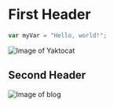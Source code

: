 # First Header
``` javascript
var myVar = "Hello, world!";
```

![Image of Yaktocat](https://octodex.github.com/images/yaktocat.png)

## Second Header

![Image of blog](https://images.pexels.com/photos/1563356/pexels-photo-1563356.jpeg?auto=compress&cs=tinysrgb&w=1260&h=750&dpr=1)

